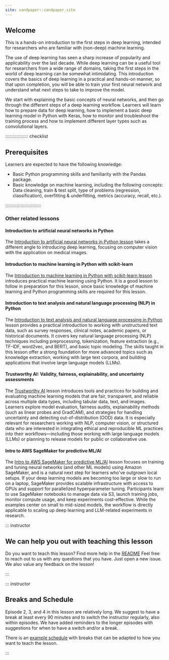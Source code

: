```yaml
---
site: sandpaper::sandpaper_site
---
```

## Welcome
This is a hands-on introduction to the first steps in deep learning, intended for researchers who are familiar with (non-deep) machine learning.

The use of deep learning has seen a sharp increase of popularity and applicability over the last decade. 
While deep learning can be a useful tool for researchers from a wide range of domains, 
taking the first steps in the world of deep learning can be somewhat intimidating. 
This introduction covers the basics of deep learning in a practical and hands-on manner, 
so that upon completion, you will be able to train your first neural network and understand what next steps to take to improve the model.

We start with explaining the basic concepts of neural networks, and then go through the different steps of a deep learning workflow. 
Learners will learn how to prepare data for deep learning, how to implement a basic deep learning model in Python with Keras, 
how to monitor and troubleshoot the training process and how to implement different layer types such as convolutional layers.

:::::::::::::::::: checklist

## Prerequisites
Learners are expected to have the following knowledge:

- Basic Python programming skills and familiarity with the Pandas package.
- Basic knowledge on machine learning, including the following concepts: Data cleaning, train & test split, type of problems (regression, classification), overfitting & underfitting, metrics (accuracy, recall, etc.).

::::::::::::::::::::::::::::

### Other related lessons
#### Introduction to artificial neural networks in Python
The [Introduction to artificial neural networks in Python lesson](https://carpentries-incubator.github.io/machine-learning-neural-python/)
takes a different angle to introducing deep learning, 
focusing on computer vision with the application on medical images.

#### Introduction to machine learning in Python with scikit-learn
The [Introduction to machine learning in Python with scikit-learn lesson](https://esciencecenter-digital-skills.github.io/scikit-learn-mooc/)
introduces practical machine learning using Python. It is a good lesson to follow in preparation for this lesson,
since basic knowledge of machine learning and Python programming skills are required for this lesson.

#### Introduction to text analysis and natural language processing (NLP) in Python
The [Introduction to text analysis and natural language processing in Python](https://carpentries-incubator.github.io/python-text-analysis/index.html) lesson provides a practical introduction to working with unstructured text data, such as survey responses, clinical notes, academic papers, or historical documents. It covers key natural language processing (NLP) techniques including preprocessing, tokenization, feature extraction (e.g., TF-IDF, word2vec, and BERT), and basic topic modeling. The skills taught in this lesson offer a strong foundation for more advanced topics such as knowledge extraction, working with large text corpora, and building applications that involve large language models (LLMs).

#### Trustworthy AI: Validity, fairness, explainability, and uncertainty assessments
The [Trustworthy AI](https://carpentries-incubator.github.io/fair-explainable-ml/index.html) lesson introduces tools and practices for building and evaluating machine learning models that are fair, transparent, and reliable across multiple data types, including tabular data, text, and images. Learners explore model evaluation, fairness audits, explainability methods (such as linear probes and GradCAM), and strategies for handling uncertainty and detecting out-of-distribution (OOD) data. It is especially relevant for researchers working with NLP, computer vision, or structured data who are interested in integrating ethical and reproducible ML practices into their workflows—including those working with large language models (LLMs) or planning to release models for public or collaborative use.

#### Intro to AWS SageMaker for predictive ML/AI
The [Intro to AWS SageMaker for predictive ML/AI](https://carpentries-incubator.github.io/ML_with_AWS_SageMaker/index.html) lesson focuses on training and tuning neural networks (and other ML models) using Amazon SageMaker, and is a natural next step for learners who've outgrown local setups. If your deep learning models are becoming too large or slow to run on a laptop, SageMaker provides scalable infrastructure with access to GPUs and support for parallelized hyperparameter tuning. Participants learn to use SageMaker notebooks to manage data via S3, launch training jobs, monitor compute usage, and keep experiments cost-effective. While the examples center on small to mid-sized models, the workflow is directly applicable to scaling up deep learning and LLM-related experiments in research.

::: instructor

## We can help you out with teaching this lesson

Do you want to teach this lesson?
Find more help in the [README](https://github.com/carpentries-lab/deep-learning-intro?tab=readme-ov-file#teaching-this-lesson)
Feel free to reach out to us with any questions that you have.
Just open a new issue.
We also value any feedback on the lesson!

:::

::: instructor

## Breaks and Schedule

Episode 2, 3, and 4 in this lesson are relatively long.
We suggest to have a break at least every 90 minutes and to switch the instructor regularly, also within episodes.
We have added reminders to the longer episodes with suggestions for when to have a switch and/or a break.

There is an [example schedule](schedule.html) with breaks that can be adapted to how you want to teach the lesson.

:::
